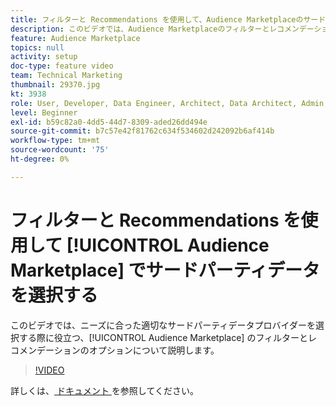 ```yaml
---
title: フィルターと Recommendations を使用して、Audience Marketplaceのサードパーティデータを選択します
description: このビデオでは、Audience Marketplaceのフィルターとレコメンデーションのオプションを順を追って説明し、ニーズに合った適切なサードパーティデータプロバイダーを選ぶのに役立ちます。
feature: Audience Marketplace
topics: null
activity: setup
doc-type: feature video
team: Technical Marketing
thumbnail: 29370.jpg
kt: 3938
role: User, Developer, Data Engineer, Architect, Data Architect, Admin, Leader
level: Beginner
exl-id: b59c82a0-4dd5-44d7-8309-aded26dd494e
source-git-commit: b7c57e42f81762c634f534602d242092b6af414b
workflow-type: tm+mt
source-wordcount: '75'
ht-degree: 0%

---
```


# フィルターと Recommendations を使用して [!UICONTROL Audience Marketplace] でサードパーティデータを選択する

このビデオでは、ニーズに合った適切なサードパーティデータプロバイダーを選択する際に役立つ、[!UICONTROL Audience Marketplace] のフィルターとレコメンデーションのオプションについて説明します。

>[!VIDEO](https://video.tv.adobe.com/v/29370/?quality=12)

詳しくは、[ ドキュメント ](https://experienceleague.adobe.com/docs/audience-manager/user-guide/features/audience-marketplace/audience-marketplace-for-data-buyers/marketplace-data-buyers.html) を参照してください。
